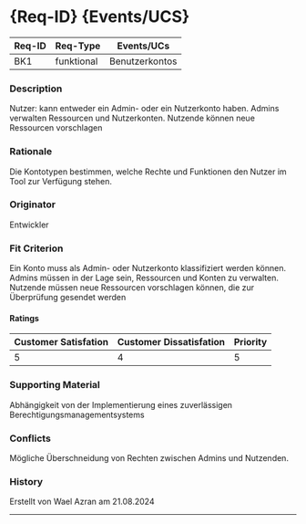 # {Req-ID} {Events/UCS}

| Req-ID | Req-Type | Events/UCs |
|--------|----------|------------|
| BK1    | funktional        |   Benutzerkontos         |

### Description
Nutzer: kann entweder ein Admin- oder ein Nutzerkonto haben. Admins verwalten
Ressourcen und Nutzerkonten. Nutzende können neue Ressourcen vorschlagen

### Rationale
Die Kontotypen bestimmen, welche Rechte und Funktionen den Nutzer
im Tool zur Verfügung stehen.
### Originator
Entwickler

### Fit Criterion
Ein Konto muss als Admin- oder Nutzerkonto klassifiziert werden können. 
Admins müssen in der Lage sein, Ressourcen und Konten zu verwalten.
Nutzende müssen neue Ressourcen vorschlagen können, die zur Überprüfung gesendet werden

#### Ratings
| Customer Satisfation | Customer Dissatisfation | Priority |
|----------------------|-------------------------|----------|
| 5                 | 4                     | 5      |

### Supporting Material
Abhängigkeit von der Implementierung eines zuverlässigen
Berechtigungsmanagementsystems

### Conflicts
Mögliche Überschneidung von Rechten zwischen Admins und Nutzenden.

### History
Erstellt von Wael Azran am 21.08.2024

---
